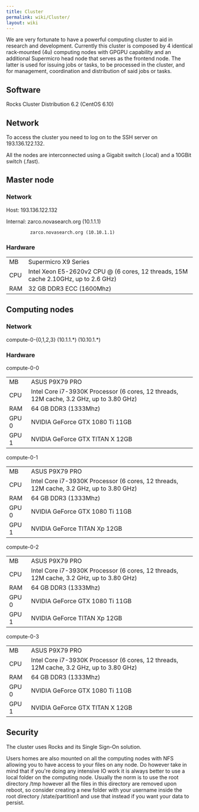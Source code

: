 ```yaml
---
title: Cluster
permalink: wiki/Cluster/
layout: wiki
---
```


We are very fortunate to have a powerful computing cluster to aid in
research and development. Currently this cluster is composed by 4
identical rack-mounted (4u) computing nodes with GPGPU capability and an
additional Supermicro head node that serves as the frontend node. The
latter is used for issuing jobs or tasks, to be processed in the
cluster, and for management, coordination and distribution of said jobs
or tasks.

Software
--------

Rocks Cluster Distribution 6.2 (CentOS 6.10)

Network
-------

To access the cluster you need to log on to the SSH server on
193.136.122.132.

All the nodes are interconnected using a Gigabit switch (.local) and a
10GBit switch (.fast).

Master node
-----------

### Network

Host: 193.136.122.132

Internal: zarco.novasearch.org (10.1.1.1)

`         zarco.novasearch.org (10.10.1.1)`

### Hardware

|     |                                                                                    |
|-----|------------------------------------------------------------------------------------|
| MB  | Supermicro X9 Series                                                               |
| CPU | Intel Xeon E5-2620v2 CPU @ (6 cores, 12 threads, 15M cache 2.10GHz, up to 2.6 GHz) |
| RAM | 32 GB DDR3 ECC (1600Mhz)                                                           |

Computing nodes
---------------

### Network

compute-0-{0,1,2,3} (10.1.1.\*) (10.10.1.\*)

### Hardware

compute-0-0

|       |                                                                                         |
|-------|-----------------------------------------------------------------------------------------|
| MB    | ASUS P9X79 PRO                                                                          |
| CPU   | Intel Core i7-3930K Processor (6 cores, 12 threads, 12M cache, 3.2 GHz, up to 3.80 GHz) |
| RAM   | 64 GB DDR3 (1333Mhz)                                                                    |
| GPU 0 | NVIDIA GeForce GTX 1080 Ti 11GB                                                         |
| GPU 1 | NVIDIA GeForce GTX TITAN X 12GB                                                         |

compute-0-1

|       |                                                                                         |
|-------|-----------------------------------------------------------------------------------------|
| MB    | ASUS P9X79 PRO                                                                          |
| CPU   | Intel Core i7-3930K Processor (6 cores, 12 threads, 12M cache, 3.2 GHz, up to 3.80 GHz) |
| RAM   | 64 GB DDR3 (1333Mhz)                                                                    |
| GPU 0 | NVIDIA GeForce GTX 1080 Ti 11GB                                                         |
| GPU 1 | NVIDIA GeForce TITAN Xp 12GB                                                            |

compute-0-2

|       |                                                                                         |
|-------|-----------------------------------------------------------------------------------------|
| MB    | ASUS P9X79 PRO                                                                          |
| CPU   | Intel Core i7-3930K Processor (6 cores, 12 threads, 12M cache, 3.2 GHz, up to 3.80 GHz) |
| RAM   | 64 GB DDR3 (1333Mhz)                                                                    |
| GPU 0 | NVIDIA GeForce GTX 1080 Ti 11GB                                                         |
| GPU 1 | NVIDIA GeForce TITAN Xp 12GB                                                            |

compute-0-3

|       |                                                                                         |
|-------|-----------------------------------------------------------------------------------------|
| MB    | ASUS P9X79 PRO                                                                          |
| CPU   | Intel Core i7-3930K Processor (6 cores, 12 threads, 12M cache, 3.2 GHz, up to 3.80 GHz) |
| RAM   | 64 GB DDR3 (1333Mhz)                                                                    |
| GPU 0 | NVIDIA GeForce GTX 1080 Ti 11GB                                                         |
| GPU 1 | NVIDIA GeForce GTX TITAN X 12GB                                                         |

Security
--------

The cluster uses Rocks and its Single Sign-On solution.

Users homes are also mounted on all the computing nodes with NFS
allowing you to have access to your files on any node. Do however take
in mind that if you're doing any intensive IO work it is always better
to use a local folder on the computing node. Usually the norm is to use
the root directory /tmp however all the files in this directory are
removed upon reboot, so consider creating a new folder with your
username inside the root directory /state/partition1 and use that
instead if you want your data to persist.
